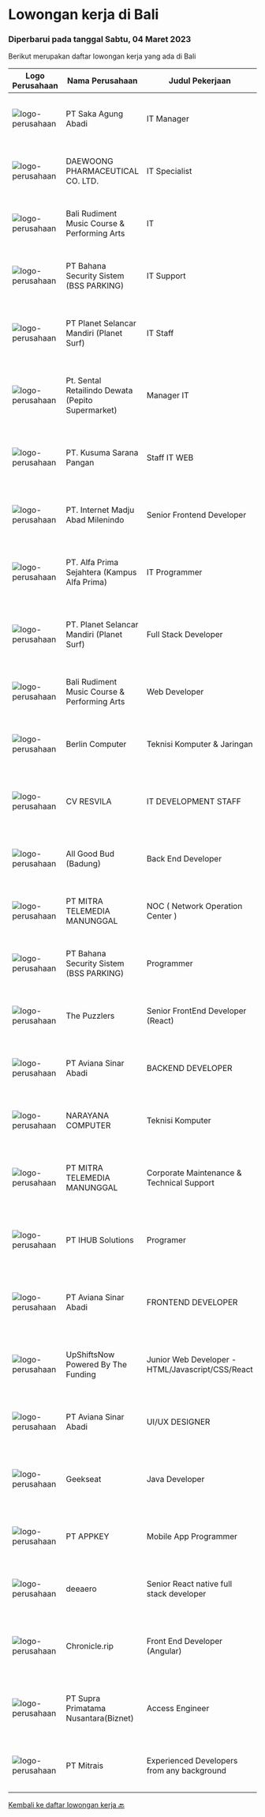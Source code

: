 
  # Lowongan kerja di Bali

  ### Diperbarui pada tanggal Sabtu, 04 Maret 2023

  Berikut merupakan daftar lowongan kerja yang ada di Bali

  |Logo Perusahaan | Nama Perusahaan | Judul Pekerjaan | Gaji Pekerjaan | Lokasi | Deskripsi | Tanggal diunggah | Pranala |
  | -------------- | --------------- | --------------- | --------- | --------- | -------------- | ------- | ----------- |
  |![logo-perusahaan](https://image-service-cdn.seek.com.au/d0bf64bae58e1aafca4c5fe3cd03e229536f7fc3/ee4dce1061f3f616224767ad58cb2fc751b8d2dc)|PT Saka Agung Abadi|IT Manager|Rp. 10.000.000-Rp. 14.000.000|Denpasar|Lead large IT projects, including the design and deployment of new IT systems and services2. Monitor performance of information technology systems to...|Jumat, 03 Maret 2023|https://www.jobstreet.co.id/id/job/it-manager-4247273?token=0~8b2c28a7-4a7a-4eab-be36-9e7f992c7f29&sectionRank=1&jobId=jobstreet-id-job-4247273|
|![logo-perusahaan](https://image-service-cdn.seek.com.au/9f3df2afa318288585e21bae11f15c511303210e/ee4dce1061f3f616224767ad58cb2fc751b8d2dc)|DAEWOONG PHARMACEUTICAL CO. LTD.|IT Specialist|---|Bali|Responsibilities: Software, hardware, and network system’s installation, fixation, and configuration Maintain asset such as monitor, phone, cables...|Kamis, 02 Maret 2023|https://www.jobstreet.co.id/id/job/it-specialist-4245666?token=0~8b2c28a7-4a7a-4eab-be36-9e7f992c7f29&sectionRank=2&jobId=jobstreet-id-job-4245666|
|![logo-perusahaan](https://i.ibb.co/sqvTCh9/112815900-stock-vector-no-image-available-icon-flat-vector.webp)|Bali Rudiment Music Course & Performing Arts|IT|---|Padang|Freshgraduate dari bidang ilmu komputer, teknologi informasi Menguasai bahasa pemrograman Memahami jaringan komputer, instalasi software dan hardware...|Jumat, 03 Maret 2023|https://www.jobstreet.co.id/id/job/it-1034842336?token=0~8b2c28a7-4a7a-4eab-be36-9e7f992c7f29&sectionRank=3&jobId=jobstreet-id-job-1034842336|
|![logo-perusahaan](https://i.ibb.co/sqvTCh9/112815900-stock-vector-no-image-available-icon-flat-vector.webp)|PT Bahana Security Sistem (BSS PARKING)|IT Support|---|Padang|Kualifikasi:• Pendidikan minimal D3 (Jurusan Mesin/ Elektro/ Sipil/ IT)• Mampu mengoperasikan komputer dan (Ms. Word &amp; Excel)• Menguasai sistem...|Jumat, 03 Maret 2023|https://www.jobstreet.co.id/id/job/it-support-1034859311?token=0~8b2c28a7-4a7a-4eab-be36-9e7f992c7f29&sectionRank=4&jobId=jobstreet-id-job-1034859311|
|![logo-perusahaan](https://image-service-cdn.seek.com.au/9a17f6158932b294e24ba264a1e5b00bc07424ec/ee4dce1061f3f616224767ad58cb2fc751b8d2dc)|PT Planet Selancar Mandiri (Planet Surf)|IT Staff|---|Badung|Deskripsi Pekerjaan:1. Menyediakan pengadaan barang IT: memberikan referensi kepada user, penawaran, pengajuan dan penyerahan barang kepada user2....|Kamis, 02 Maret 2023|https://www.jobstreet.co.id/id/job/it-staff-1034687025?token=0~8b2c28a7-4a7a-4eab-be36-9e7f992c7f29&sectionRank=5&jobId=jobstreet-id-job-1034687025|
|![logo-perusahaan](https://i.ibb.co/sqvTCh9/112815900-stock-vector-no-image-available-icon-flat-vector.webp)|Pt. Sental Retailindo Dewata (Pepito Supermarket)|Manager IT|---|Kuta|Merencanakan strategi implementasi atas kebijakan perusahaanMemastikan semua sistem IT dapat berjalan dengan lancarMemonitor pelaksanaan strategi dan...|Jumat, 03 Maret 2023|https://www.jobstreet.co.id/id/job/manager-it-1034914751?token=0~8b2c28a7-4a7a-4eab-be36-9e7f992c7f29&sectionRank=6&jobId=jobstreet-id-job-1034914751|
|![logo-perusahaan](https://i.ibb.co/sqvTCh9/112815900-stock-vector-no-image-available-icon-flat-vector.webp)|PT. Kusuma Sarana Pangan|Staff IT WEB|---|Bali|PT. KUSUMA SARANA PANGANPenempatan di : TabananDeskripsi Pekerjaan : Melakukan analisa terkait pengembangan sistem situs web / aplikasi dan Melakukan...|Jumat, 03 Maret 2023|https://www.jobstreet.co.id/id/job/staff-it-web-1034797413?token=0~8b2c28a7-4a7a-4eab-be36-9e7f992c7f29&sectionRank=7&jobId=jobstreet-id-job-1034797413|
|![logo-perusahaan](https://image-service-cdn.seek.com.au/717673142f6d230f2388ba3a1bcf28dd90c24a9f/ee4dce1061f3f616224767ad58cb2fc751b8d2dc)|PT. Internet Madju Abad Milenindo|Senior Frontend Developer|---|Bali|Job Descriptions Turning UI/UX designs into prototypes, creating excellent interactions from designs Writing reusable code and libraries to a standard...|Jumat, 03 Maret 2023|https://www.jobstreet.co.id/id/job/senior-frontend-developer-4248073?token=0~8b2c28a7-4a7a-4eab-be36-9e7f992c7f29&sectionRank=8&jobId=jobstreet-id-job-4248073|
|![logo-perusahaan](https://i.ibb.co/sqvTCh9/112815900-stock-vector-no-image-available-icon-flat-vector.webp)|PT. Alfa Prima Sejahtera (Kampus Alfa Prima)|IT Programmer|---|Bali|KAPAN TERAKHIR KALI ANDA MERASA BENAR-BENAR BAHAGIA DALAM BEKERJA?Ayo seru-seruan bareng kami di Alfa Prima. Sebuah Lembaga  Pendidikan yang sedang...|Jumat, 03 Maret 2023|https://www.jobstreet.co.id/id/job/it-programmer-1034957002?token=0~8b2c28a7-4a7a-4eab-be36-9e7f992c7f29&sectionRank=9&jobId=jobstreet-id-job-1034957002|
|![logo-perusahaan](https://image-service-cdn.seek.com.au/9a17f6158932b294e24ba264a1e5b00bc07424ec/ee4dce1061f3f616224767ad58cb2fc751b8d2dc)|PT. Planet Selancar Mandiri (Planet Surf)|Full Stack Developer|---|Badung|Requirements: Bachelor of Computer Science/Information System Minimum has one year of working experince Minimum 20 years old and maximum 30 years old...|Jumat, 03 Maret 2023|https://www.jobstreet.co.id/id/job/full-stack-developer-4236161?token=0~8b2c28a7-4a7a-4eab-be36-9e7f992c7f29&sectionRank=10&jobId=jobstreet-id-job-4236161|
|![logo-perusahaan](https://i.ibb.co/sqvTCh9/112815900-stock-vector-no-image-available-icon-flat-vector.webp)|Bali Rudiment Music Course & Performing Arts|Web Developer|---|Padang|Freshgraduate dari bidang ilmu komputer, teknologi informasi  Menguasai bahasa pemrograman Memahami jaringan komputer, instalasi software dan hardware...|Jumat, 03 Maret 2023|https://www.jobstreet.co.id/id/job/web-developer-1034842344?token=0~8b2c28a7-4a7a-4eab-be36-9e7f992c7f29&sectionRank=11&jobId=jobstreet-id-job-1034842344|
|![logo-perusahaan](https://i.ibb.co/sqvTCh9/112815900-stock-vector-no-image-available-icon-flat-vector.webp)|Berlin Computer|Teknisi Komputer & Jaringan|---|Denpasar|Kualifikasi : Pendidikan minimal Lulusan SMK IT Pengalaman 1 tahun Mengerti dasar komputer dan jaringan Mau belajar, jujur dan rajin Usia maksimal 30...|Jumat, 03 Maret 2023|https://www.jobstreet.co.id/id/job/teknisi-komputer-jaringan-4248297?token=0~8b2c28a7-4a7a-4eab-be36-9e7f992c7f29&sectionRank=12&jobId=jobstreet-id-job-4248297|
|![logo-perusahaan](https://i.ibb.co/sqvTCh9/112815900-stock-vector-no-image-available-icon-flat-vector.webp)|CV RESVILA|IT DEVELOPMENT STAFF|---|Bali|Paham Struktur dan Algoritma pemrograman Mengerti Software Development Lifecycle (SDLC) Software Security Memahami Framework React JS, React Native,...|Kamis, 02 Maret 2023|https://www.jobstreet.co.id/id/job/it-development-staff-1034623978?token=0~8b2c28a7-4a7a-4eab-be36-9e7f992c7f29&sectionRank=13&jobId=jobstreet-id-job-1034623978|
|![logo-perusahaan](https://image-service-cdn.seek.com.au/0394c3c9c0b5be7c1f09aa013b7294f9dc164a6c/ee4dce1061f3f616224767ad58cb2fc751b8d2dc)|All Good Bud (Badung)|Back End Developer|Rp. 5.000.000-Rp. 10.000.000|Badung|Job Description: Build Database &amp; API for website &amp; Mobile App Database &amp; API Maintenance Create Function &amp; Deploy to Server...|Kamis, 02 Maret 2023|https://www.jobstreet.co.id/id/job/back-end-developer-4234307?token=0~8b2c28a7-4a7a-4eab-be36-9e7f992c7f29&sectionRank=14&jobId=jobstreet-id-job-4234307|
|![logo-perusahaan](https://image-service-cdn.seek.com.au/16c862207f96b3f370f64d8b44491152321c7aac/ee4dce1061f3f616224767ad58cb2fc751b8d2dc)|PT MITRA TELEMEDIA MANUNGGAL|NOC ( Network Operation Center )|---|Bali|NOC Duties and Responsibilities: - Monitoring IT &amp; networking infrastructure through a monitoring dashboard- Execute BAU activities- Daily report,...|Kamis, 02 Maret 2023|https://www.jobstreet.co.id/id/job/noc-network-operation-center-1034745665?token=0~8b2c28a7-4a7a-4eab-be36-9e7f992c7f29&sectionRank=15&jobId=jobstreet-id-job-1034745665|
|![logo-perusahaan](https://i.ibb.co/sqvTCh9/112815900-stock-vector-no-image-available-icon-flat-vector.webp)|PT Bahana Security Sistem (BSS PARKING)|Programmer|---|Padang|Kualifikasi: Pria/WanitaKomunikatif, dapat bekerja dalam Team &amp; IndividuPendidikan minimal D3 (Jurusan Teknik Informatika / Sistem Informasi/...|Jumat, 03 Maret 2023|https://www.jobstreet.co.id/id/job/programmer-1034825163?token=0~8b2c28a7-4a7a-4eab-be36-9e7f992c7f29&sectionRank=16&jobId=jobstreet-id-job-1034825163|
|![logo-perusahaan](https://image-service-cdn.seek.com.au/47c129f531c0b43edb38afa0bd486e2e7578054d/ee4dce1061f3f616224767ad58cb2fc751b8d2dc)|The Puzzlers|Senior FrontEnd Developer (React)|Rp. 18.000.000-Rp. 35.000.000|Kuta|The Puzzlers is a high-end digital agency with the HQ in Berlin, Germany. For our office in Bali we're seeking a senior frontend developer (React).Are...|Kamis, 02 Maret 2023|https://www.jobstreet.co.id/id/job/senior-frontend-developer-react-4232938?token=0~8b2c28a7-4a7a-4eab-be36-9e7f992c7f29&sectionRank=17&jobId=jobstreet-id-job-4232938|
|![logo-perusahaan](https://image-service-cdn.seek.com.au/0243ad14f60f27322e02b60463d133b6b8fb5d11/ee4dce1061f3f616224767ad58cb2fc751b8d2dc)|PT Aviana Sinar Abadi|BACKEND DEVELOPER|Rp. 7.000.000-Rp. 10.000.000|Denpasar|Responsibilities : Create new program and modification as required by business unit Prepare system solution on root cause as preventive action Create...|Kamis, 02 Maret 2023|https://www.jobstreet.co.id/id/job/backend-developer-4245789?token=0~8b2c28a7-4a7a-4eab-be36-9e7f992c7f29&sectionRank=18&jobId=jobstreet-id-job-4245789|
|![logo-perusahaan](https://i.ibb.co/sqvTCh9/112815900-stock-vector-no-image-available-icon-flat-vector.webp)|NARAYANA COMPUTER|Teknisi Komputer|---|Denpasar|Kualifikasi : Minimal lulusan STM/Sederajat Pengalaman 1 tahun diutamakan Jujur, disiplin dan tanggung jawab dalam bekerja Dapat bekerjasama dalam tim...|Jumat, 03 Maret 2023|https://www.jobstreet.co.id/id/job/teknisi-komputer-4247206?token=0~8b2c28a7-4a7a-4eab-be36-9e7f992c7f29&sectionRank=19&jobId=jobstreet-id-job-4247206|
|![logo-perusahaan](https://image-service-cdn.seek.com.au/16c862207f96b3f370f64d8b44491152321c7aac/ee4dce1061f3f616224767ad58cb2fc751b8d2dc)|PT MITRA TELEMEDIA MANUNGGAL|Corporate Maintenance & Technical Support|---|Bali|Tugas Dan Tanggung Jawab Corporate Maintenance &amp; Technical Support:- Melakukan Troubleshooting onsite terhadap permasalahan/kendala yang dialami...|Kamis, 02 Maret 2023|https://www.jobstreet.co.id/id/job/corporate-maintenance-technical-support-1034745788?token=0~8b2c28a7-4a7a-4eab-be36-9e7f992c7f29&sectionRank=20&jobId=jobstreet-id-job-1034745788|
|![logo-perusahaan](https://i.ibb.co/sqvTCh9/112815900-stock-vector-no-image-available-icon-flat-vector.webp)|PT IHUB Solutions|Programer|---|Bali|Tugas dan tanggung jawab : Melakukan perencanaan dan merancang struktur hingga tampilan program Melakukan coding atau menulis kode program Menulis...|Jumat, 03 Maret 2023|https://www.jobstreet.co.id/id/job/programer-1034729278?token=0~8b2c28a7-4a7a-4eab-be36-9e7f992c7f29&sectionRank=21&jobId=jobstreet-id-job-1034729278|
|![logo-perusahaan](https://image-service-cdn.seek.com.au/0243ad14f60f27322e02b60463d133b6b8fb5d11/ee4dce1061f3f616224767ad58cb2fc751b8d2dc)|PT Aviana Sinar Abadi|FRONTEND DEVELOPER|Rp. 7.000.000-Rp. 9.800.000|Bali|FRONTEND DEVELOPERResponsibilities : Develop functional and sustainable applications with clean codes Develop new user facing features React.js...|Kamis, 02 Maret 2023|https://www.jobstreet.co.id/id/job/frontend-developer-4245776?token=0~8b2c28a7-4a7a-4eab-be36-9e7f992c7f29&sectionRank=22&jobId=jobstreet-id-job-4245776|
|![logo-perusahaan](https://i.ibb.co/sqvTCh9/112815900-stock-vector-no-image-available-icon-flat-vector.webp)|UpShiftsNow Powered By The Funding|Junior Web Developer - HTML/Javascript/CSS/React|---|Bali|-&gt; Are you a keen developer willing to work hard and gain a lot of experience?-&gt; Eager to learn and grow in a fast-paced equal opportunity...|Jumat, 03 Maret 2023|https://www.jobstreet.co.id/id/job/junior-web-developer-html-javascript-css-react-1034957038?token=0~8b2c28a7-4a7a-4eab-be36-9e7f992c7f29&sectionRank=23&jobId=jobstreet-id-job-1034957038|
|![logo-perusahaan](https://image-service-cdn.seek.com.au/0243ad14f60f27322e02b60463d133b6b8fb5d11/ee4dce1061f3f616224767ad58cb2fc751b8d2dc)|PT Aviana Sinar Abadi|UI/UX DESIGNER|Rp. 7.000.000-Rp. 9.800.000|Denpasar|What You’ll Be Doing*Work closely with Product and Developer team to collectively define the users’ problem, Design and formulate solutions in any...|Kamis, 02 Maret 2023|https://www.jobstreet.co.id/id/job/ui-ux-designer-4245764?token=0~8b2c28a7-4a7a-4eab-be36-9e7f992c7f29&sectionRank=24&jobId=jobstreet-id-job-4245764|
|![logo-perusahaan](https://image-service-cdn.seek.com.au/a94166d692fda70a364e9d5191d7ced8a65f1597/ee4dce1061f3f616224767ad58cb2fc751b8d2dc)|Geekseat|Java Developer|---|Denpasar|As a Full Stack (Java) Developer you will be responsible for designing, building, maintaining, testing, and debugging our applications technology. You...|Kamis, 02 Maret 2023|https://www.jobstreet.co.id/id/job/java-developer-4226359?token=0~8b2c28a7-4a7a-4eab-be36-9e7f992c7f29&sectionRank=25&jobId=jobstreet-id-job-4226359|
|![logo-perusahaan](https://image-service-cdn.seek.com.au/a649d7c89cbaeaa05135c6bfa64dfb4c72559d9b/ee4dce1061f3f616224767ad58cb2fc751b8d2dc)|PT APPKEY|Mobile App Programmer|Rp. 3.000.000-Rp. 4.200.000|Denpasar|PERSYARATAN: Menguasai teknologi pemrograman aplikasi mobile seperti Flutter, Java/Kotlin, iOS programming dan lain-lain. Pengalaman 1 tahun...|Kamis, 02 Maret 2023|https://www.jobstreet.co.id/id/job/mobile-app-programmer-4245530?token=0~8b2c28a7-4a7a-4eab-be36-9e7f992c7f29&sectionRank=26&jobId=jobstreet-id-job-4245530|
|![logo-perusahaan](https://i.ibb.co/sqvTCh9/112815900-stock-vector-no-image-available-icon-flat-vector.webp)|deeaero|Senior React native full stack developer|---|Gianyar|Job vacancy:Need it urgently a Senior React native full stack developer,.located work in Gianyar, Bali.Requirements:- Max age 35 years old.- Excellent...|Jumat, 03 Maret 2023|https://www.jobstreet.co.id/id/job/senior-react-native-full-stack-developer-1034669806?token=0~8b2c28a7-4a7a-4eab-be36-9e7f992c7f29&sectionRank=27&jobId=jobstreet-id-job-1034669806|
|![logo-perusahaan](https://image-service-cdn.seek.com.au/54d704f55a597b1421c2fa80146242efd1397131/ee4dce1061f3f616224767ad58cb2fc751b8d2dc)|Chronicle.rip|Front End Developer (Angular)|---|Bali|Do you love a good challenge? Are you a creative thinker who's always looking for new and innovative ways to solve problems? Then Chronicle might be...|Selasa, 28 Februari 2023|https://www.jobstreet.co.id/id/job/front-end-developer-angular-4243532?token=0~8b2c28a7-4a7a-4eab-be36-9e7f992c7f29&sectionRank=28&jobId=jobstreet-id-job-4243532|
|![logo-perusahaan](https://image-service-cdn.seek.com.au/1033d36f751f076cfdd637ed0acbcbf8508866ec/ee4dce1061f3f616224767ad58cb2fc751b8d2dc)|PT Supra Primatama Nusantara(Biznet)|Access Engineer|---|Bali|Tanggung Jawab: Melakukan aktivitas instalasi dan aktivasi kepada langganan. Memberikan dukungan teknis kepada pelanggan melalui pemecahan masalah...|Minggu, 26 Februari 2023|https://www.jobstreet.co.id/id/job/access-engineer-4229830?token=0~8b2c28a7-4a7a-4eab-be36-9e7f992c7f29&sectionRank=29&jobId=jobstreet-id-job-4229830|
|![logo-perusahaan](https://image-service-cdn.seek.com.au/969b0c47f133a1e0155056a5d964c63953dd6304/ee4dce1061f3f616224767ad58cb2fc751b8d2dc)|PT Mitrais|Experienced Developers from any background|---|Bali|Build your Career with Mitrais ! We're looking for experienced Software Engineers from any background to be part of our team. What will you be doing? ...|Selasa, 28 Februari 2023|https://www.jobstreet.co.id/id/job/experienced-developers-from-any-background-4221398?token=0~8b2c28a7-4a7a-4eab-be36-9e7f992c7f29&sectionRank=30&jobId=jobstreet-id-job-4221398|


  [Kembali ke daftar lowongan kerja 🔙](../README.md#daftar-lowongan-kerja)
  